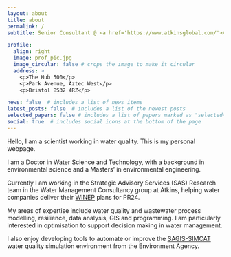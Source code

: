```yaml
---
layout: about
title: about
permalink: /
subtitle: Senior Consultant @ <a href='https://www.atkinsglobal.com/'>Atkins</a>. BSc MSc PhD M.CIWEM C.WEM

profile:
  align: right
  image: prof_pic.jpg
  image_circular: false # crops the image to make it circular
  address: >
    <p>The Hub 500</p>
    <p>Park Avenue, Aztec West</p>
    <p>Bristol BS32 4RZ</p>

news: false  # includes a list of news items
latest_posts: false  # includes a list of the newest posts
selected_papers: false # includes a list of papers marked as "selected={true}"
social: true  # includes social icons at the bottom of the page
---
```


Hello, I am a scientist working in water quality. This is my personal webpage.

I am a Doctor in Water Science and Technology, with a background in environmental science and a Masters’ in environmental engineering. 

Currently I am working in the Strategic Advisory Services (SAS) Research team in the Water Management Consultancy group at Atkins, helping water companies deliver their <a href="https://www.gov.uk/government/publications/developing-the-environmental-resilience-and-flood-risk-actions-for-the-price-review-2024/water-industry-national-environment-programme-winep-methodology">WINEP</a> plans for PR24. 

My areas of expertise include water quality and wastewater process modelling, resilience, data analysis, GIS and programming. I am particularly interested in optimisation to support decision making in water management.

I also enjoy developing tools to automate or improve the <a href="https://ukwir.org/sagis">SAGIS-SIMCAT</a> water quality simulation environment from the Environment Agency.
